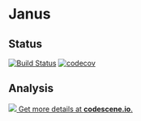 # Janus

## Status
[![Build Status](https://travis-ci.com/codename-jas/Janus.svg?branch=master)](https://travis-ci.com/codename-jas/Janus)
[![codecov](https://codecov.io/gh/codename-jas/Janus/branch/master/graph/badge.svg)](https://codecov.io/gh/codename-jas/Janus)

## Analysis
[![](https://codescene.io/projects/3700/status.svg) Get more details at **codescene.io**.](https://codescene.io/projects/3700/jobs/latest-successful/results)
